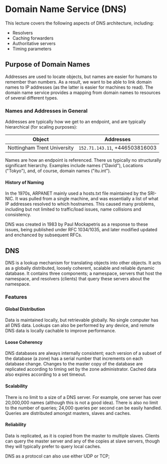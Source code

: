 # Domain Name Service (DNS)

This lecture covers the following aspects of DNS architecture, including:
- Resolvers
- Caching forwarders
- Authoritative servers
- Timing parameters

## Purpose of Domain Names

Addresses are used to locate objects, but names are easier for humans to remember than numbers. As a result, we want to be able to link domain names to IP addresses (as the latter is easier for machines to read). The domain name service provides a mapping from domain names to resources of several different types.

### Names and Addresses in General

Addresses are typically how we get to an endpoint, and are typically hierarchical (for scaling purposes):

| Object | Addresses|
| --- | --- |
| Nottingham Trent University | `152.71.143.11`, +446503816003 |

Names are how an endpoint is referenced. There us typically no structurally significant hierarchy. Examples include names ("David"), Locations ("Tokyo"), and, of course, domain names ("itu.int").

#### History of Naming

In the 1970s, ARPANET mainly used a hosts.txt file maintained by the SRI-NIC. It was pulled from a single machine, and was essentially a list of what IP addresses resolved to which hostnames. This caused many problems, including but not limited to traffic/load issues, name collisions and consistency.

DNS was created in 1983 by Paul Mockapetris as a response to these issues, being published under RFC 1034/1035, and later modified updated and enchanced by subsequent RFCs.

## DNS

DNS is a lookup mechanism for translating objects into other objects. It acts as a globally distributed, loosely coherent, scalable and reliable dynamic database. It contains three components; a namespace, servers that host the namespace, and resolvers (clients) that query these servers about the namespace.

### Features

#### Global Distribution

Data is maintained locally, but retrievable globally. No single computer has all DNS data. Lookups can also be performed by any device, and remote DNS data is locally cachable to improve performance.

#### Loose Coherency

DNS databases are always internally consistent; each version of a subset of the database (a zone) has a serial number that increments on each database change. Changes to the master copy of the database are replicated according to timing set by the zone administrator. Cached data also expires according to a set timeout.

#### Scalability

There is no limit to a size of a DNS server. For example, one server has over 20,000,000 names (although this is not a good idea). There is also no limit to the number of queries; 24,000 queries per second can be easily handled. Queries are distributed amongst masters, slaves and caches.

#### Reliability

Data is replicated, as it is copied from the master to multiple slaves. Clients can query the master server and any of the copies at slave servers, though they will typically prefer to query local caches.

DNS as a protocol can also use either UDP or TCP;